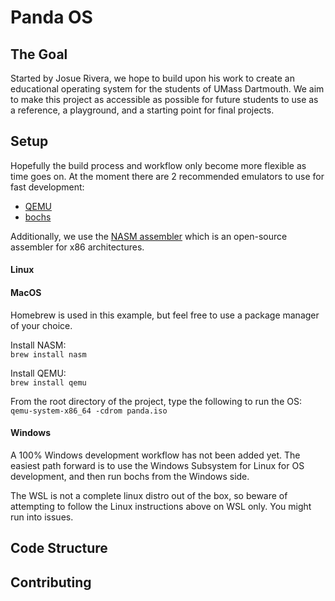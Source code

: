 # Panda OS
## The Goal
Started by Josue Rivera, we hope to build upon his work to create an educational 
operating system for the students of UMass Dartmouth. We aim to make 
this project as accessible as possible for future students to use as a reference, 
a playground, and a starting point for final projects.

## Setup

Hopefully the build process and workflow only become more flexible as time goes on. 
At the moment there are 2 recommended emulators to use for fast development:
- [QEMU](https://www.qemu.org/)
- [bochs](http://bochs.sourceforge.net/)

Additionally, we use the [NASM assembler](https://www.nasm.us/xdoc/2.15.05/html/nasmdoc1.html#section-1.1) 
which is an open-source assembler for x86 architectures. 

#### Linux

#### MacOS

Homebrew is used in this example, but feel free to use a package manager of your choice.

Install NASM:\
`brew install nasm`

Install QEMU:\
`brew install qemu`

From the root directory of the project, type the following to run the OS:\
`qemu-system-x86_64 -cdrom panda.iso`

#### Windows

A 100% Windows development workflow has not been added yet. The easiest path forward 
is to use the Windows Subsystem for Linux for OS development, and then run bochs from the Windows side. 

The WSL is not a complete linux distro out of the box, so beware of attempting to follow the Linux 
instructions above on WSL only. You might run into issues.

## Code Structure

## Contributing

